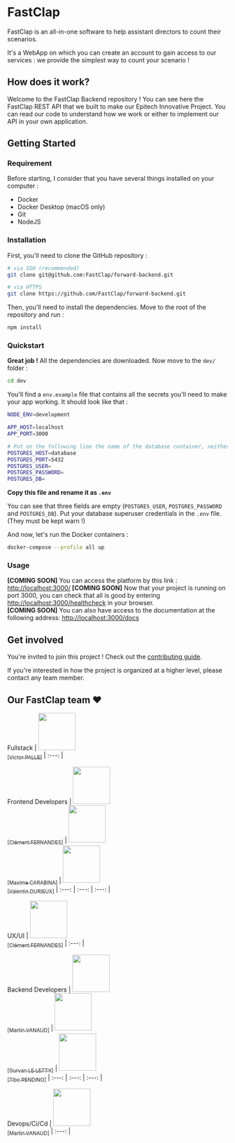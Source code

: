 # FastClap

FastClap is an all-in-one software to help assistant directors to count their scenarios.

It's a WebApp on which you can create an account to gain access to our services :
we provide the simplest way to count your scenario !

## How does it work?

Welcome to the FastClap Backend repository !
You can see here the FastClap REST API that we built to make our Epitech Innovative Project.
You can read our code to understand how we work or either to implement our API in your own application.

## Getting Started

### Requirement

Before starting, I consider that you have several things installed on your computer :
- Docker
- Docker Desktop (macOS only)
- Git
- NodeJS

### Installation

First, you'll need to clone the GitHub repository :
```bash
# via SSH (recommended)
git clone git@github.com:FastClap/forward-backend.git

# via HTTPS
git clone https://github.com/FastClap/forward-backend.git
```

Then, you'll need to install the dependencies.
Move to the root of the repository and run :
```bash
npm install
```

### Quickstart

**Great job !** All the dependencies are downloaded.
Now move to the `dev/` folder :
```bash
cd dev
```

You'll find a `env.example` file that contains all the secrets you'll need to make your app working.
It should look like that :
```bash
NODE_ENV=development

APP_HOST=localhost
APP_PORT=3000

# Put on the following line the name of the database container, neither localhost nor 127.0.0.1
POSTGRES_HOST=database
POSTGRES_PORT=5432
POSTGRES_USER=
POSTGRES_PASSWORD=
POSTGRES_DB=
```

**Copy this file and rename it as `.env`**

You can see that three fields are empty (`POSTGRES_USER`, `POSTGRES_PASSWORD` and `POSTGRES_DB`).
Put your database superuser credentials in the `.env` file. (They must be kept warn !)

And now, let's run the Docker containers :
```bash
docker-compose --profile all up
```

### Usage

**[COMING SOON]** You can access the platform by this link :  [http://localhost:3000/](http://localhost:3000/)
**[COMING SOON]** Now that your project is running on port 3000, you can check that all is good by entering [http://localhost:3000/healthcheck](http://localhost:3000/healthcheck) in your browser.</br>
**[COMING SOON]** You can also have access to the documentation at the following address:  [http://localhost:3000/docs](http://localhost:3000/docs)

## Get involved

You're invited to join this project ! Check out the [contributing guide](./CONTRIBUTING.md).

If you're interested in how the project is organized at a higher level, please contact any team member.

## Our FastClap team :heart:

Fullstack
| [<img src="https://github.com/victorpalle.png?size=85" width=85><br><sub>[Victor PALLE]</sub>](https://github.com/victorpalle)
| :---: |

Frontend Developers
| [<img src="https://github.com/Clement-Fernandes.png?size=85" width=85><br><sub>[Clément FERNANDES]</sub>](https://github.com/Clement-Fernandes) | [<img src="https://github.com/maxime-carabina.png?size=85" width=85><br><sub>[Maxime CARABINA]</sub>](https://github.com/maxime-carabina) | [<img src="https://github.com/ValentinDurieux.png?size=85" width=85><br><sub>[Valentin DURIEUX]</sub>](https://github.com/ValentinDurieux)
| :---: | :---: | :---: |

UX/UI
| [<img src="https://github.com/Clement-Fernandes.png?size=85" width=85><br><sub>[Clément FERNANDES]</sub>](https://github.com/Clement-Fernandes)
| :---: |

Backend Developers
| [<img src="https://github.com/martinvanaud.png?size=85" width=85><br><sub>[Martin VANAUD]</sub>](https://github.com/martinvanaud) | [<img src="https://github.com/Gurvan-Le-Letty.png?size=85" width=85><br><sub>[Gurvan LE LETTY]</sub>](https://github.com/Gurvan-Le-Letty) | [<img src="https://github.com/tibo-pdn.png?size=85" width=85><br><sub>[Tibo PENDINO]</sub>](https://github.com/tibo-pdn)
| :---: | :---: | :---: |

Devops/Ci/Cd
| [<img src="https://github.com/martinvanaud.png?size=85" width=85><br><sub>[Martin VANAUD]</sub>](https://github.com/martinvanaud)
| :---: |
